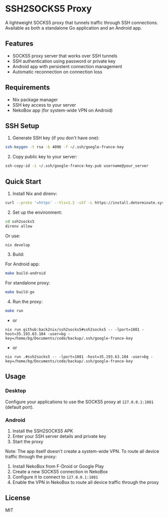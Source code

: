# SSH2SOCKS5 Proxy

A lightweight SOCKS5 proxy that tunnels traffic through SSH connections. Available as both a standalone Go application and an Android app.

## Features

- SOCKS5 proxy server that works over SSH tunnels
- SSH authentication using password or private key
- Android app with persistent connection management
- Automatic reconnection on connection loss

## Requirements

- Nix package manager
- SSH key access to your server
- NekoBox app (for system-wide VPN on Android)

## SSH Setup

1. Generate SSH key (if you don't have one):
```bash
ssh-keygen -t rsa -b 4096 -f ~/.ssh/google-france-key
```

2. Copy public key to your server:
```bash
ssh-copy-id -i ~/.ssh/google-france-key.pub username@your_server
```

## Quick Start

1. Install Nix and direnv:
```bash
curl --proto '=https' --tlsv1.2 -sSf -L https://install.determinate.systems/nix | sh -s -- install
```

2. Set up the environment:
```bash
cd ssh2socks5
direnv allow
```
Or use:
```bash
nix develop
```

3. Build:

For Android app:
```bash
make build-android
```

For standalone proxy:
```bash
make build-go
```

4. Run the proxy:
```bash
make run
```
- or
```
nix run github:back2nix/ssh2socks5#ssh2socks5 -- -lport=1081 -host=35.193.63.104 -user=bg -key=/home/bg/Documents/code/backup/.ssh/google-france-key
```
- or
```
nix run .#ssh2socks5 -- -lport=1081 -host=35.193.63.104 -user=bg -key=/home/bg/Documents/code/backup/.ssh/google-france-key
```

## Usage

### Desktop
Configure your applications to use the SOCKS5 proxy at `127.0.0.1:1081` (default port).

### Android
1. Install the SSH2SOCKS5 APK
2. Enter your SSH server details and private key
3. Start the proxy

Note: The app itself doesn't create a system-wide VPN. To route all device traffic through the proxy:
1. Install NekoBox from F-Droid or Google Play
2. Create a new SOCKS5 connection in NekoBox
3. Configure it to connect to `127.0.0.1:1081`
4. Enable the VPN in NekoBox to route all device traffic through the proxy

## License

MIT
